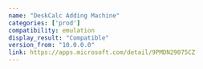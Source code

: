 ```yaml
---
name: "DeskCalc Adding Machine"
categories: ['prod']
compatibility: emulation
display_result: "Compatible"
version_from: "10.0.0.0"
link: https://apps.microsoft.com/detail/9PMDN29075CZ
---
```

